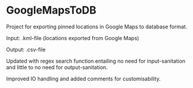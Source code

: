 # GoogleMapsToDB
Project for exporting pinned locations in Google Maps to database format.

  Input: .kml-file (locations exported from Google Maps)
  
  Output: .csv-file

Updated with regex search function entailing no need for input-sanitation and little to no need for output-sanitation.

Improved IO handling and added comments for customisability.
